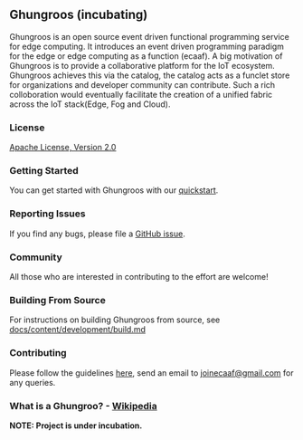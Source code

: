 <!--
  ~ Licensed to the Apache Software Foundation (ASF) under one
  ~ or more contributor license agreements.  See the NOTICE file
  ~ distributed with this work for additional information
  ~ regarding copyright ownership.  The ASF licenses this file
  ~ to you under the Apache License, Version 2.0 (the
  ~ "License"); you may not use this file except in compliance
  ~ with the License.  You may obtain a copy of the License at
  ~
  ~   http://www.apache.org/licenses/LICENSE-2.0
  ~
  ~ Unless required by applicable law or agreed to in writing,
  ~ software distributed under the License is distributed on an
  ~ "AS IS" BASIS, WITHOUT WARRANTIES OR CONDITIONS OF ANY
  ~ KIND, either express or implied.  See the License for the
  ~ specific language governing permissions and limitations
  ~ under the License.
  -->
## Ghungroos (incubating)

Ghungroos is an open source event driven functional programming service for edge computing. It introduces an event driven programming paradigm for the edge or edge computing as a function (ecaaf). A big motivation of Ghungroos is to provide a collaborative platform for the IoT ecosystem. Ghungroos achieves this via the catalog, the catalog acts as a funclet store for organizations and developer community can contribute. Such a rich colloboration would eventually facilitate the creation of a unified fabric across the IoT stack(Edge, Fog and Cloud).

### License

[Apache License, Version 2.0](http://www.apache.org/licenses/LICENSE-2.0)

### Getting Started

You can get started with Ghungroos with our [quickstart](/docs/quickstart.md).

### Reporting Issues

If you find any bugs, please file a [GitHub issue](https://github.com/swanandrao/ecaaf/issues).

### Community

All those who are interested in contributing to the effort are welcome! 

### Building From Source

For instructions on building Ghungroos from source, see [docs/content/development/build.md](https://github.com/swanandrao/ecaaf/docs/content/development/build.md)

### Contributing

Please follow the guidelines [here](/docs/content/development/CONTRIBUTING.md), send an email to joinecaaf@gmail.com for any queries.

### What is a Ghungroo? - [Wikipedia](https://en.wikipedia.org/wiki/Ghungroo)


**NOTE: Project is under incubation.**
